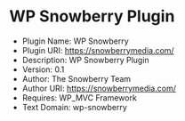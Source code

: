 # WP Snowberry Plugin
* Plugin Name: WP Snowberry
* Plugin URI: https://snowberrymedia.com/
* Description: WP Snowberry Plugin
* Version: 0.1
* Author: The Snowberry Team
* Author URI: https://snowberrymedia.com/
* Requires: WP_MVC Framework
* Text Domain: wp-snowberry

